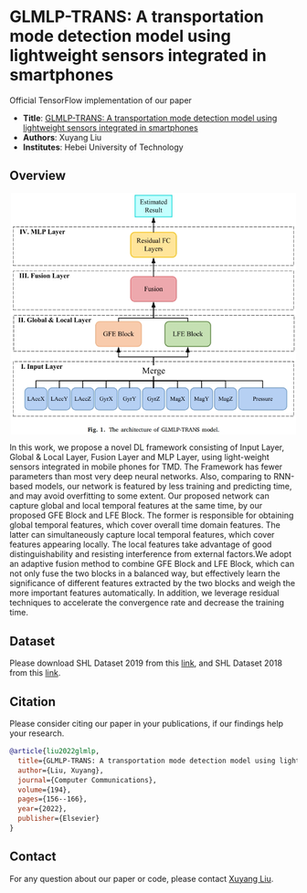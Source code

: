 # GLMLP-TRANS: A transportation mode detection model using lightweight sensors integrated in smartphones
Official TensorFlow implementation of our paper
* **Title**: [GLMLP-TRANS: A transportation mode detection model using lightweight sensors integrated in smartphones](https://www.sciencedirect.com/science/article/abs/pii/S0140366422002535)
* **Authors**: Xuyang Liu
* **Institutes**: Hebei University of Technology <br>

## Overview
<p align="center"> <img src="overview.png" width="500" align="center"> </p>
In this work, we propose a novel DL framework consisting of Input Layer, Global & Local Layer, Fusion Layer and MLP Layer, using light-weight sensors integrated in mobile phones for TMD. The Framework has fewer parameters than most very deep neural networks. Also, comparing to RNN-based models, our network is featured by less training and predicting time, and may avoid overfitting to some extent. Our proposed network can capture global and local temporal features at the same time, by our proposed GFE Block and LFE Block. The former is responsible for obtaining global temporal features, which cover overall time domain features. The latter can simultaneously capture local temporal features, which cover features appearing locally. The local features take advantage of good distinguishability and resisting interference from external factors.We adopt an adaptive fusion method to combine GFE Block and LFE Block, which can not only fuse the two blocks in a balanced way, but effectively learn the significance of different features extracted by the two blocks and weigh the more important features automatically. In addition, we leverage residual techniques to accelerate the convergence rate and decrease the training time.

## Dataset 
Please download SHL Dataset 2019 from this [link](http://www.shl-dataset.org/activity-recognition-challenge-2019/), and SHL Dataset 2018 from this [link](http://www.shl-dataset.org/activity-recognition-challenge/).

## Citation
Please consider citing our paper in your publications, if our findings help your research.
```bibtex
@article{liu2022glmlp,
  title={GLMLP-TRANS: A transportation mode detection model using lightweight sensors integrated in smartphones},
  author={Liu, Xuyang},
  journal={Computer Communications},
  volume={194},
  pages={156--166},
  year={2022},
  publisher={Elsevier}
}
```

## Contact
For any question about our paper or code, please contact [Xuyang Liu](mailto:liuxuyang@stu.scu.edu.cn).
